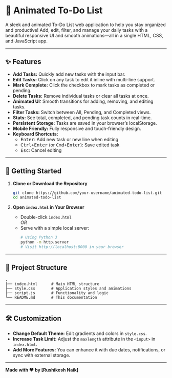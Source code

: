 # 📝 Animated To-Do List

A sleek and animated To-Do List web application to help you stay organized and productive! Add, edit, filter, and manage your daily tasks with a beautiful responsive UI and smooth animations—all in a single HTML, CSS, and JavaScript app.

---

## ✨ Features

- **Add Tasks:** Quickly add new tasks with the input bar.
- **Edit Tasks:** Click on any task to edit it inline with multi-line support.
- **Mark Complete:** Click the checkbox to mark tasks as completed or pending.
- **Delete Tasks:** Remove individual tasks or clear all tasks at once.
- **Animated UI:** Smooth transitions for adding, removing, and editing tasks.
- **Filter Tasks:** Switch between All, Pending, and Completed views.
- **Stats:** See total, completed, and pending task counts in real-time.
- **Persistent Storage:** Tasks are saved in your browser’s localStorage.
- **Mobile Friendly:** Fully responsive and touch-friendly design.
- **Keyboard Shortcuts:**  
  - <kbd>Enter</kbd>: Add new task or new line when editing  
  - <kbd>Ctrl+Enter</kbd> (or <kbd>Cmd+Enter</kbd>): Save edited task  
  - <kbd>Esc</kbd>: Cancel editing

---

## 🚀 Getting Started

1. **Clone or Download the Repository**
   ```bash
   git clone https://github.com/your-username/animated-todo-list.git
   cd animated-todo-list
   ```

2. **Open `index.html` in Your Browser**
   - Double-click `index.html`  
   *OR*  
   - Serve with a simple local server:
     ```bash
     # Using Python 3
     python -m http.server
     # Visit http://localhost:8000 in your browser
     ```

---

## 📁 Project Structure

```
.
├── index.html      # Main HTML structure
├── style.css       # Application styles and animations
├── script.js       # Functionality and logic
└── README.md       # This documentation
```

---

## 🛠️ Customization

- **Change Default Theme:** Edit gradients and colors in `style.css`.
- **Increase Task Limit:** Adjust the `maxlength` attribute in the `<input>` in `index.html`.
- **Add More Features:** You can enhance it with due dates, notifications, or sync with external storage.

---

**Made with ❤️ by [Rushikesh Naik]**
